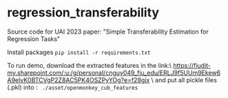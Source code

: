 # regression_transferability
Source code for UAI 2023 paper: "Simple Transferability Estimation for Regression Tasks"

Install packages
``` pip install -r requirements.txt ```

To run demo, download the extracted features in the link:\\
https://fiudit-my.sharepoint.com/:u:/g/personal/cnguy049_fiu_edu/ERLJ9f5UUm9Ekew6A9elvK0BTCVgP2Z8AC5PK4OSZPyYOg?e=f28gjx \\
and put all pickle files (.pkl) into :
``` ./asset/openmonkey_cub_features```
